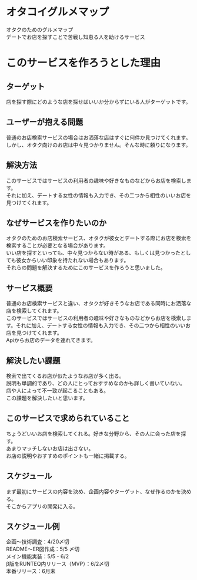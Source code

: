 # オタコイグルメマップ
オタクのためのグルメマップ<br>
デートでお店を探すことで苦戦し知恵る人を助けるサービス

# このサービスを作ろうとした理由

## ターゲット
店を探す際にどのような店を探せばいいか分からずにいる人がターゲットです。

## ユーザーが抱える問題
普通のお店検索サービスの場合はお洒落な店はすぐに何件か見つけてくれます。<br>
しかし、オタク向けのお店は中々見つかりません。そんな時に頼りになります。

## 解決方法
このサービスではサービスの利用者の趣味や好きなものなどからお店を検索します。<br>
それに加え、デートする女性の情報も入力でき、その二つから相性のいいお店を見つけてくれます。


## なぜサービスを作りたいのか
オタクのためのお店検索サービス、オタクが彼女とデートする際にお店を検索を検索することが必要となる場合があります。<br>
いい店を探すといっても、中々見つからない時がある、もしくは見つかったとしても彼女からいい印象を持たれない場合もあります。<br>
それらの問題を解決するためにこのサービスを作ろうと思いました。


## サービス概要
普通のお店検索サービスと違い、オタクが好きそうなお店である同時にお洒落な店を検索してくれます。<br>
このサービスではサービスの利用者の趣味や好きなものなどからお店を検索します。それに加え、デートする女性の情報も入力でき、その二つから相性のいいお店を見つけてくれます。<br>
Apiからお店のデータを連れてきます。


## 解決したい課題
検索で出てくるお店が似たようなお店が多く出る。<br>
説明も単調的であり、どの人にとっておすすめなのかも詳しく書いていない。<br>
店や人によって不一致が起こることもある。<br>
この課題を解決したいと思います。

## このサービスで求められていること
ちょうどいいお店を検索してくれる。好きな分野から、その人に会った店を探す。<br>
あまりマッチしないお店は出さない。<br>
お店の説明やおすすめのポイントも一緒に掲載する。

## スケジュール
まず最初にサービスの内容を決め、企画内容やターゲット、なぜ作るのかを決める。<br>
そこからアプリの開発に入る。

## スケジュール例
企画〜技術調査：4/20〆切<br>
README〜ER図作成：5/5 〆切<br>
メイン機能実装：5/5 - 6/2<br>
β版をRUNTEQ内リリース（MVP）：6/2〆切<br>
本番リリース：6月末